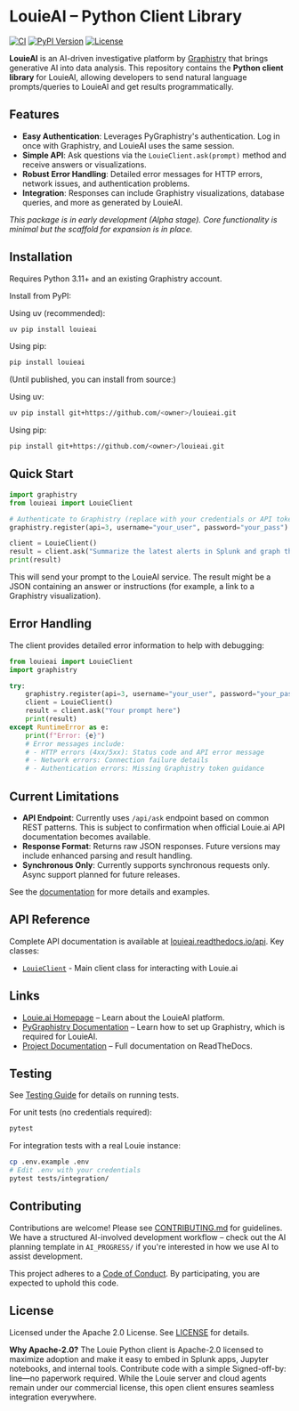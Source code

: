 # LouieAI – Python Client Library

[![CI](https://github.com/<owner>/louieai/actions/workflows/ci.yml/badge.svg)](https://github.com/<owner>/louieai/actions/workflows/ci.yml)
[![PyPI Version](https://img.shields.io/pypi/v/louieai.svg)](https://pypi.org/project/louieai/)
[![License](https://img.shields.io/badge/License-Apache%202.0-blue.svg)](LICENSE)

**LouieAI** is an AI-driven investigative platform by [Graphistry](https://www.graphistry.com) that brings generative AI into data analysis. This repository contains the **Python client library** for LouieAI, allowing developers to send natural language prompts/queries to LouieAI and get results programmatically.

## Features
- **Easy Authentication**: Leverages PyGraphistry's authentication. Log in once with Graphistry, and LouieAI uses the same session.
- **Simple API**: Ask questions via the `LouieClient.ask(prompt)` method and receive answers or visualizations.
- **Robust Error Handling**: Detailed error messages for HTTP errors, network issues, and authentication problems.
- **Integration**: Responses can include Graphistry visualizations, database queries, and more as generated by LouieAI.

*This package is in early development (Alpha stage). Core functionality is minimal but the scaffold for expansion is in place.*

## Installation

Requires Python 3.11+ and an existing Graphistry account.

Install from PyPI:

Using uv (recommended):
```bash
uv pip install louieai
```

Using pip:
```bash
pip install louieai
```

(Until published, you can install from source:)

Using uv:
```bash
uv pip install git+https://github.com/<owner>/louieai.git
```

Using pip:
```bash
pip install git+https://github.com/<owner>/louieai.git
```

## Quick Start

```python
import graphistry
from louieai import LouieClient

# Authenticate to Graphistry (replace with your credentials or API token)
graphistry.register(api=3, username="your_user", password="your_pass")

client = LouieClient()
result = client.ask("Summarize the latest alerts in Splunk and graph the entities.")
print(result)
```

This will send your prompt to the LouieAI service. The result might be a JSON containing an answer or instructions (for example, a link to a Graphistry visualization).

## Error Handling

The client provides detailed error information to help with debugging:

```python
from louieai import LouieClient
import graphistry

try:
    graphistry.register(api=3, username="your_user", password="your_pass")
    client = LouieClient()
    result = client.ask("Your prompt here")
    print(result)
except RuntimeError as e:
    print(f"Error: {e}")
    # Error messages include:
    # - HTTP errors (4xx/5xx): Status code and API error message
    # - Network errors: Connection failure details
    # - Authentication errors: Missing Graphistry token guidance
```

## Current Limitations

- **API Endpoint**: Currently uses `/api/ask` endpoint based on common REST patterns. This is subject to confirmation when official Louie.ai API documentation becomes available.
- **Response Format**: Returns raw JSON responses. Future versions may include enhanced parsing and result handling.
- **Synchronous Only**: Currently supports synchronous requests only. Async support planned for future releases.

See the [documentation](https://louieai.readthedocs.io) for more details and examples.

## API Reference

Complete API documentation is available at [louieai.readthedocs.io/api](https://louieai.readthedocs.io/en/latest/api/). Key classes:

- [`LouieClient`](https://louieai.readthedocs.io/en/latest/api/client/) - Main client class for interacting with Louie.ai

## Links

- [Louie.ai Homepage](https://louie.ai) – Learn about the LouieAI platform.
- [PyGraphistry Documentation](https://github.com/graphistry/pygraphistry) – Learn how to set up Graphistry, which is required for LouieAI.
- [Project Documentation](https://louieai.readthedocs.io) – Full documentation on ReadTheDocs.

## Testing

See [Testing Guide](https://louieai.readthedocs.io/en/latest/testing/) for details on running tests.

For unit tests (no credentials required):
```bash
pytest
```

For integration tests with a real Louie instance:
```bash
cp .env.example .env
# Edit .env with your credentials
pytest tests/integration/
```

## Contributing

Contributions are welcome! Please see [CONTRIBUTING.md](CONTRIBUTING.md) for guidelines. We have a structured AI-involved development workflow – check out the AI planning template in `AI_PROGRESS/` if you're interested in how we use AI to assist development.

This project adheres to a [Code of Conduct](CODE_OF_CONDUCT.md). By participating, you are expected to uphold this code.

## License

Licensed under the Apache 2.0 License. See [LICENSE](LICENSE) for details.

**Why Apache-2.0?** The Louie Python client is Apache-2.0 licensed to maximize adoption and make it easy to embed in Splunk apps, Jupyter notebooks, and internal tools. Contribute code with a simple Signed-off-by: line—no paperwork required. While the Louie server and cloud agents remain under our commercial license, this open client ensures seamless integration everywhere.